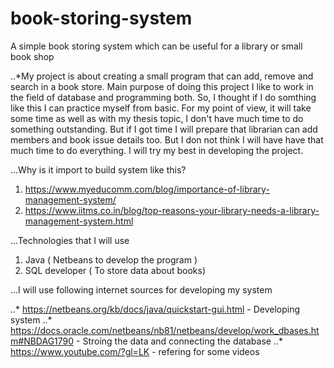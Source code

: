 # book-storing-system
A simple book storing system which can be useful for a library or small book shop

..*My project is about creating a small program that can add, remove and search in a book store. Main purpose of doing this project I like to work in the field of database and programming both. So, I thought if I do somthing like this I can practice myself from basic. For my point of view, it will take some time as well as with my thesis topic, I don't have much time to do something outstanding. But if I got time I will prepare that librarian can add members and book issue details too. But I don not think I will have have that much time to do everything. I will try my best in developing the project.

...Why is it import to build system like this?

1. https://www.myeducomm.com/blog/importance-of-library-management-system/
2. https://www.iitms.co.in/blog/top-reasons-your-library-needs-a-library-management-system.html

...Technologies that I will use

1. Java ( Netbeans to develop the program )
2. SQL developer ( To store data about books)

...I will use following internet sources for developing my system

..* https://netbeans.org/kb/docs/java/quickstart-gui.html - Developing system
..* https://docs.oracle.com/netbeans/nb81/netbeans/develop/work_dbases.htm#NBDAG1790 - Stroing the data and connecting the database
..* https://www.youtube.com/?gl=LK - refering for some videos

